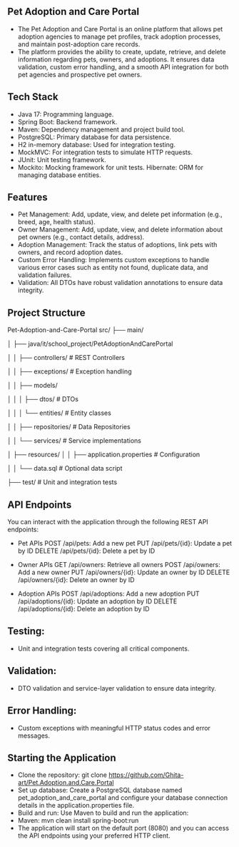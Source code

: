 ## Pet Adoption and Care Portal

- The Pet Adoption and Care Portal is an online platform that allows pet adoption agencies to manage pet profiles, track adoption processes, 
and maintain post-adoption care records.
- The platform provides the ability to create, update, retrieve, and delete information regarding pets, owners, and adoptions.
It ensures data validation, custom error handling, and a smooth API integration for both pet agencies and prospective pet owners.

## Tech Stack
- Java 17: Programming language. 
- Spring Boot: Backend framework. 
- Maven: Dependency management and project build tool.
- PostgreSQL: Primary database for data persistence. 
- H2 in-memory database: Used for integration testing.
- MockMVC: For integration tests to simulate HTTP requests. 
- JUnit: Unit testing framework.
- Mockito: Mocking framework for unit tests. Hibernate: ORM for managing database entities.

## Features
- Pet Management: Add, update, view, and delete pet information (e.g., breed, age, health status).
- Owner Management: Add, update, view, and delete information about pet owners (e.g., contact details, address).
- Adoption Management: Track the status of adoptions, link pets with owners, and record adoption dates.
- Custom Error Handling: Implements custom exceptions to handle various error cases such as entity not found, duplicate data, and validation failures.
- Validation: All DTOs have robust validation annotations to ensure data integrity.

## Project Structure
Pet-Adoption-and-Care-Portal
src/
├── main/

│   ├── java/it/school_project/PetAdoptionAndCarePortal

│   │   ├── controllers/             # REST Controllers

│   │   ├── exceptions/              # Exception handling

│   │   ├── models/                  

│   │   │   ├── dtos/                # DTOs

│   │   │   └── entities/            # Entity classes

│   │   ├── repositories/            # Data Repositories

│   │   └── services/                # Service implementations

│   ├── resources/
│   │   ├── application.properties   # Configuration

│   │   └── data.sql                 # Optional data script

├── test/                            # Unit and integration tests
## API Endpoints
You can interact with the application through the following REST API endpoints:

- Pet APIs
POST /api/pets: Add a new pet
PUT /api/pets/{id}: Update a pet by ID
DELETE /api/pets/{id}: Delete a pet by ID

- Owner APIs
GET /api/owners: Retrieve all owners
POST /api/owners: Add a new owner
PUT /api/owners/{id}: Update an owner by ID
DELETE /api/owners/{id}: Delete an owner by ID

- Adoption APIs
POST /api/adoptions: Add a new adoption
PUT /api/adoptions/{id}: Update an adoption by ID
DELETE /api/adoptions/{id}: Delete an adoption by ID

## Testing:
- Unit and integration tests covering all critical components.

## Validation:
- DTO validation and service-layer validation to ensure data integrity.

## Error Handling:
- Custom exceptions with meaningful HTTP status codes and error messages.

## Starting the Application
- Clone the repository: git clone https://github.com/Ghita-art/Pet.Adoption.and.Care.Portal
- Set up database: Create a PostgreSQL database named pet_adoption_and_care_portal and configure your database connection details in the application.properties file.
- Build and run: Use Maven to build and run the application:
- Maven: mvn clean install spring-boot:run
- The application will start on the default port (8080) and you can access the API endpoints using your preferred HTTP client.

